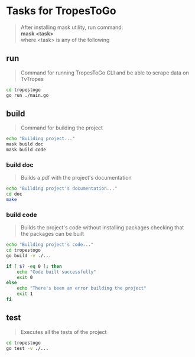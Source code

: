 # Tasks for TropesToGo
> After installing mask utility, run command:  
> **mask \<task\>**  
> where \<task\> is any of the following

## run
> Command for running TropesToGo CLI and be able to scrape data on TvTropes
~~~sh
cd tropestogo
go run ./main.go
~~~

## build
> Command for building the project
~~~sh
echo "Building project..."
mask build doc
mask build code
~~~

### build doc
> Builds a pdf with the project's documentation
~~~sh
echo "Building project's documentation..."
cd doc
make
~~~

### build code
> Builds the project's code without installing packages
> checking that the packages can be built
~~~sh
echo "Building project's code..."
cd tropestogo
go build -v ./...

if [ $? -eq 0 ]; then
    echo "Code built successfully"
    exit 0
else
    echo "There's been an error building the project"
    exit 1
fi
~~~

## test
> Executes all the tests of the project
~~~sh
cd tropestogo
go test -v ./...
~~~